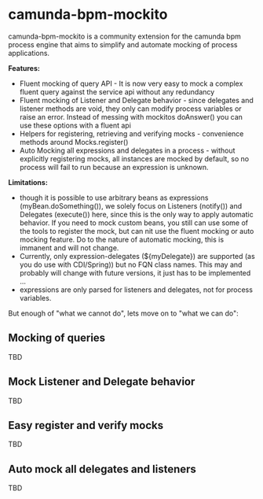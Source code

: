 # camunda-bpm-mockito

camunda-bpm-mockito is a community extension for the camunda bpm process engine that aims to simplify and 
automate mocking of process applications.

**Features:**

* Fluent mocking of query API - It is now very easy to mock a complex fluent query against the service api without any redundancy
* Fluent mocking of Listener and Delegate behavior - since delegates and listener methods are void, they only can modify process variables or raise an error. Instead of messing with mockitos doAnswer() you can use these options with a fluent api
* Helpers for registering, retrieving and verifying mocks - convenience methods around Mocks.register()
* Auto Mocking all expressions and delegates in a process - without explicitly registering mocks, all instances are mocked by default, so no process will fail to run because an expression is unknown.

**Limitations:**

* though it is possible to use arbitrary beans as expressions (myBean.doSomething()), we solely focus on 
Listeners (notify()) and Delegates (execute()) here, since this is the only way to apply automatic behavior. If you need
to mock custom beans, you still can use some of the tools to register the mock, but can nit use the fluent mocking or 
auto mocking feature. Do to the nature of automatic mocking, this is immanent and will not change.
* Currently, only expression-delegates (${myDelegate}) are supported (as you do use with CDI/Spring)) but no FQN class names. 
This may and probably will change with future versions, it just has to be implemented ... 
* expressions are only parsed for listeners and delegates, not for process variables.

But enough of "what we cannot do", lets move on to "what we can do":

## Mocking of queries

TBD

## Mock Listener and Delegate behavior

TBD

## Easy register and verify mocks

TBD

## Auto mock all delegates and listeners

TBD




